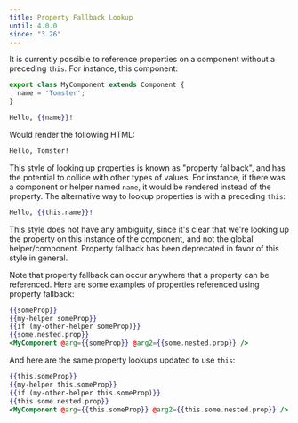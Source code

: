 ```yaml
---
title: Property Fallback Lookup
until: 4.0.0
since: "3.26"
---
```



It is currently possible to reference properties on a component without a preceding `this`. For instance, this component:

```js
export class MyComponent extends Component {
  name = 'Tomster';
}
```
```handlebars
Hello, {{name}}!
```

Would render the following HTML:

```html
Hello, Tomster!
```

This style of looking up properties is known as "property fallback", and has the potential to collide with other types of values. For instance, if there was a component or helper named `name`, it would be rendered instead of the property. The alternative way to lookup properties is with a preceding `this`:

```handlebars
Hello, {{this.name}}!
```

This style does not have any ambiguity, since it's clear that we're looking up the property on this instance of the component, and not the global helper/component. Property fallback has been deprecated in favor of this style in general.

Note that property fallback can occur anywhere that a property can be referenced. Here are some examples of properties referenced using property fallback:

```handlebars
{{someProp}}
{{my-helper someProp}}
{{if (my-other-helper someProp)}}
{{some.nested.prop}}
<MyComponent @arg={{someProp}} @arg2={{some.nested.prop}} />
```

And here are the same property lookups updated to use `this`:

```handlebars
{{this.someProp}}
{{my-helper this.someProp}}
{{if (my-other-helper this.someProp)}}
{{this.some.nested.prop}}
<MyComponent @arg={{this.someProp}} @arg2={{this.some.nested.prop}} />
```

